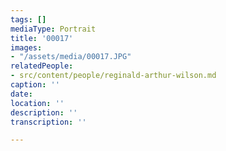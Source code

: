```yaml
---
tags: []
mediaType: Portrait
title: '00017'
images:
- "/assets/media/00017.JPG"
relatedPeople:
- src/content/people/reginald-arthur-wilson.md
caption: ''
date: 
location: ''
description: ''
transcription: ''

---
```

